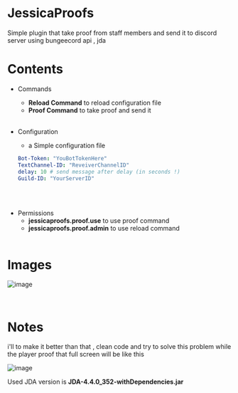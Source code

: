 # JessicaProofs
Simple plugin that take proof from staff members and send it to discord server using bungeecord api , jda


# Contents
 - Commands <br>

   - <b>Reload Command</b> to reload configuration file
    - <b>Proof Command</b> to take proof and send it
<br><br>
 - Configuration <br>

    - a Simple configuration file  <br>

    ```yaml
    Bot-Token: "YouBotTokenHere"
    TextChannel-ID: "ReveiverChannelID"
    delay: 10 # send message after delay (in seconds !)
    Guild-ID: "YourServerID"
    ```
<br><br>
- Permissions <br>
    - <b>jessicaproofs.proof.use</b> to use proof command
    - <b>jessicaproofs.proof.admin</b> to use reload command
  <br>

# Images


![image](https://user-images.githubusercontent.com/130261339/230754937-ae21734f-74f1-4ba7-88ce-efc18e923ee7.png)

<br>


# Notes

i'll to make it better than that , clean code and try to solve this problem while the player proof that full screen will be like this


![image](https://user-images.githubusercontent.com/130261339/230755041-b388c609-5b5b-49d7-91e7-4fd08f82417f.png)

Used JDA version is <b>JDA-4.4.0_352-withDependencies.jar</b>


  
